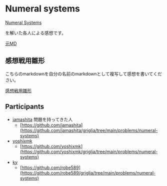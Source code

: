 # Numeral systems

[Numeral Systems](https://github.com/tegebu/griglia/tree/main/problems/numeral-systems)

を解いた各人による感想です。

[元MD](original.md)

## 感想戦用雛形

こちらのmarkdownを自分の名前のmarkdownとして複写して感想を書いてください。

[感想戦用雛形](descanso.md)

## Participants

* [jamashita](jamashita.md) 問題を持ってきた人
    * [https://github.com/jamashita](https://github.com/jamashita/griglia/tree/main/problems/numeral-systems)
* [yoshixmk](yoshixmk.md)
    * [https://github.com/yoshixmk](https://github.com/yoshixmk/griglia/tree/main/problems/numeral-systems)
* [ky](ky.md)
    * [https://github.com/robe589](https://github.com/robe589/griglia/tree/main/problems/numeral-systems)
